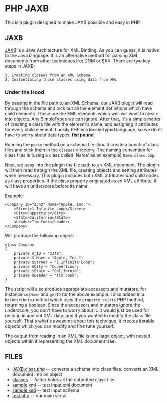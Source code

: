 PHP JAXB
========

This is a plugin designed to make JAXB possible and easy in PHP.

JAXB
----

[JAXB](http://jaxb.java.net/) is a Java Architecture for XML Binding. As you can guess, it is native to the Java language. It is an alternative method for parsing XML documents from other techniques like DOM or SAX. There are two key steps in JAXB:

    1. Creating classes from an XML Schema
    2. Instantiating those classes using data from XML


### Under the Hood

By passing in the file path to an XML Schema, our JAXB plugin will read through the schema and pick out all the element definitions which have child elements. These are the XML elements which well will want to create into objects. Any SimpleTypes we can ignore. After that, it's a simple matter of creating a class file with the element's name, and assigning it attributes for every child element. Luckily PHP is a loosly-typed language, so we don't have to worry about data types. **fist pound**.

Running the `parse` method on a schema file should create a bunch of class files and stick them in the `classes` directory. The naming convention for class files is (using a class called 'Name' as an example) `Name.class.php`.

Next, we pass into the plugin the file path to an XML document. The plugin will then read through the XML file, creating objects and setting attributes when necessary. This plugin includes both XML attributes *and* child nodes as class properties. If the class property originated as an XML attribute, it will have an underscore before its name.

Example:

    <Company ID="2342" Name="Apple, Inc.">
        <Street>1 Infinite Loop</Street>
        <City>Cuppertino</City>
        <State>California</State>
        <Leader>Tim Cook</Leader>
    </Company>

Will produce the following object:

    class Company
    {
        private $_ID = "2342";
        private $_Name = "Apple, Inc.";
        private $Street = "1 Infinite Loop";
        private $City = "Cuppertino";
        private $State = "California";
        private $Leader = "Tim Cook";
    }

The script will also produce appropriate accessors and mutators, for instance `setName` and `getID` for the above example. I also added in a `hasAttribute` method which uses the `property_exists` PHP method, returning a boolean. Since the accessors and mutators ignore the underscore, you don't have to worry about it. It would just be used for reading in and out XML data, and if you wanted to modify the class file yourself. That's what's awesome about this technique, it creates iterable objects which you can modify and fine tune yourself.

The output from reading in an XML file is one large object, with nested objects within it representing the XML document tree.


FILES
-----

* [JAXB.class.php](https://github.com/josephspens/JAXB/blob/master/JAXB.class.php) -- converts a schema into class files, converts an XML document into an object
* [classes](https://github.com/josephspens/JAXB/blob/master/classes) -- folder holds all the outputted class files
* [sample.xml](https://github.com/josephspens/JAXB/blob/master/sample.xml) -- test input xml document
* [sample.xsd](https://github.com/josephspens/JAXB/blob/master/sample.xsd) -- test input schema
* [test.php](https://github.com/josephspens/JAXB/blob/master/test.php) -- our main script
